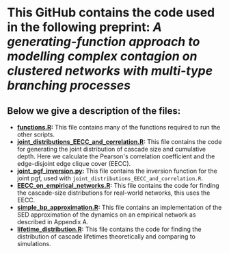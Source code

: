# This GitHub contains the code used in the following preprint: *A generating-function approach to modelling complex contagion on clustered networks with multi-type branching processes*

## Below we give a description of the files:

- **[functions.R](https://github.com/leahkeating/MTBP_clustered_networks_distributions/blob/main/functions.R):** This file contains many of the functions required to run the other scripts.
- **[joint_distributions_EECC_and_correlation.R](https://github.com/leahkeating/MTBP_clustered_networks_distributions/blob/main/joint_distributions_EECC_and_correlation.R):** This file contains the code for generating the joint distribution of cascade size and cumulative depth. Here we calculate the Pearson's correlation coefficient and the edge-disjoint edge clique cover (EECC).
- **[joint_pgf_inversion.py](https://github.com/leahkeating/MTBP_clustered_networks_distributions/blob/main/joint_pgf_inversion.py):** This file contains the inversion function for the joint pgf, used with ``joint_distributions_EECC_and_correlation.R``. 
- **[EECC_on_empirical_networks.R](https://github.com/leahkeating/MTBP_clustered_networks_distributions/blob/main/EECC_on_empirical_networks.R):** This file contains the code for finding the cascade-size distributions for real-world networks, this uses the EECC.
- **[simple_bp_approximation.R](https://github.com/leahkeating/MTBP_clustered_networks_distributions/blob/main/simple_bp_approximation.R):** This file contains an implementation of the SED approximation of the dynamics on an empirical network as described in Appendix A.
- **[lifetime_distribution.R](https://github.com/leahkeating/MTBP_clustered_networks_distributions/blob/main/lifetime_distribution.R):** This file contains the code for finding the distribution of cascade lifetimes theoretically and comparing to simulations.

